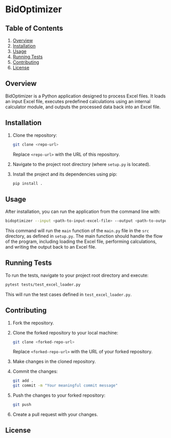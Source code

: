 
# BidOptimizer

## Table of Contents
1. [Overview](#overview)
2. [Installation](#installation)
3. [Usage](#usage)
4. [Running Tests](#running-tests)
5. [Contributing](#contributing)
6. [License](#license)

## Overview <a name="overview"></a>

BidOptimizer is a Python application designed to process Excel files. It loads an input Excel file, executes predefined calculations using an internal calculator module, and outputs the processed data back into an Excel file.

## Installation <a name="installation"></a>

1. Clone the repository:

   ```bash
   git clone <repo-url>
   ```

   Replace `<repo-url>` with the URL of this repository.

2. Navigate to the project root directory (where `setup.py` is located).
3. Install the project and its dependencies using pip:

   ```bash
   pip install .
   ```

## Usage <a name="usage"></a>

After installation, you can run the application from the command line with:

```bash
bidoptimizer --input <path-to-input-excel-file> --output <path-to-output-excel-file>
```

This command will run the `main` function of the `main.py` file in the `src` directory, as defined in `setup.py`. The main function should handle the flow of the program, including loading the Excel file, performing calculations, and writing the output back to an Excel file.

## Running Tests <a name="running-tests"></a>

To run the tests, navigate to your project root directory and execute:

```bash
pytest tests/test_excel_loader.py
```

This will run the test cases defined in `test_excel_loader.py`.

## Contributing <a name="contributing"></a>

1. Fork the repository.
2. Clone the forked repository to your local machine:

   ```bash
   git clone <forked-repo-url>
   ```

   Replace `<forked-repo-url>` with the URL of your forked repository.

3. Make changes in the cloned repository.
4. Commit the changes:

   ```bash
   git add .
   git commit -m "Your meaningful commit message"
   ```

5. Push the changes to your forked repository:

   ```bash
   git push
   ```

6. Create a pull request with your changes.

## License <a name="license"></a>

